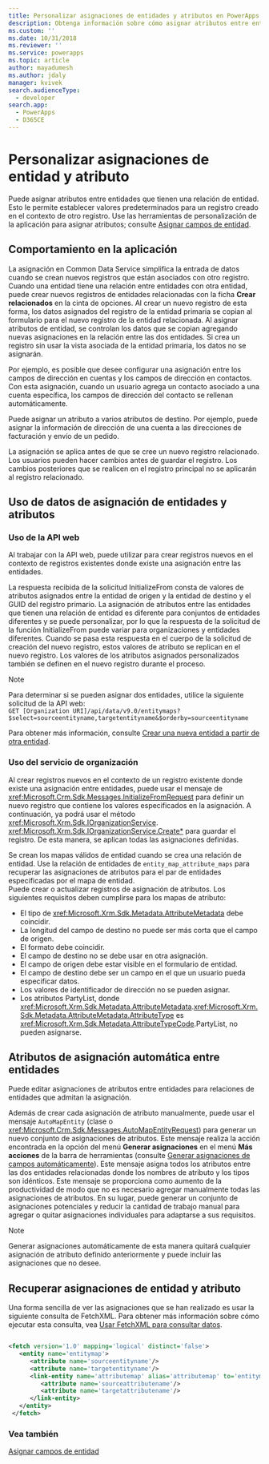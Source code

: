 ```yaml
---
title: Personalizar asignaciones de entidades y atributos en PowerApps (Common Data Service) | Microsoft Docs
description: Obtenga información sobre cómo asignar atributos entre entidades que tienen una relación de entidad en PowerApps. Esto le permite establecer valores predeterminados para un registro creado en el contexto de otro registro.
ms.custom: ''
ms.date: 10/31/2018
ms.reviewer: ''
ms.service: powerapps
ms.topic: article
author: mayadumesh
ms.author: jdaly
manager: kvivek
search.audienceType:
  - developer
search.app:
  - PowerApps
  - D365CE
---
```

# <a name="customize-entity-and-attribute-mappings"></a>Personalizar asignaciones de entidad y atributo

Puede asignar atributos entre entidades que tienen una relación de entidad. Esto le permite establecer valores predeterminados para un registro creado en el contexto de otro registro. Use las herramientas de personalización de la aplicación para asignar atributos; consulte [Asignar campos de entidad](../../maker/common-data-service/map-entity-fields.md).

<a name="bkmk_BehaviorintheApplication"></a>

## <a name="behavior-in-the-application"></a>Comportamiento en la aplicación

 La asignación en Common Data Service simplifica la entrada de datos cuando se crean nuevos registros que están asociados con otro registro. Cuando una entidad tiene una relación entre entidades con otra entidad, puede crear nuevos registros de entidades relacionadas con la ficha **Crear relacionados** en la cinta de opciones. Al crear un nuevo registro de esta forma, los datos asignados del registro de la entidad primaria se copian al formulario para el nuevo registro de la entidad relacionada. Al asignar atributos de entidad, se controlan los datos que se copian agregando nuevas asignaciones en la relación entre las dos entidades. Si crea un registro sin usar la vista asociada de la entidad primaria, los datos no se asignarán.  

 Por ejemplo, es posible que desee configurar una asignación entre los campos de dirección en cuentas y los campos de dirección en contactos. Con esta asignación, cuando un usuario agrega un contacto asociado a una cuenta específica, los campos de dirección del contacto se rellenan automáticamente.  

 Puede asignar un atributo a varios atributos de destino. Por ejemplo, puede asignar la información de dirección de una cuenta a las direcciones de facturación y envío de un pedido.  

 La asignación se aplica antes de que se cree un nuevo registro relacionado. Los usuarios pueden hacer cambios antes de guardar el registro. Los cambios posteriores que se realicen en el registro principal no se aplicarán al registro relacionado.  

<a name="bkmk_UsingEntityandAttributeMappingData"></a>

## <a name="using-entity-and-attribute-mapping-data"></a>Uso de datos de asignación de entidades y atributos

### <a name="using-web-api"></a>Uso de la API web

Al trabajar con la API web, puede utilizar <xref href="Microsoft.Dynamics.CRM.InitializeFrom?text=InitializeFrom Function" /> para crear registros nuevos en el contexto de registros existentes donde existe una asignación entre las entidades. 

La respuesta recibida de la solicitud InitializeFrom consta de valores de atributos asignados entre la entidad de origen y la entidad de destino y el GUID del registro primario. La asignación de atributos entre las entidades que tienen una relación de entidad es diferente para conjuntos de entidades diferentes y se puede personalizar, por lo que la respuesta de la solicitud de la función InitializeFrom puede variar para organizaciones y entidades diferentes. Cuando se pasa esta respuesta en el cuerpo de la solicitud de creación del nuevo registro, estos valores de atributo se replican en el nuevo registro. Los valores de los atributos asignados personalizados también se definen en el nuevo registro durante el proceso.

> [!NOTE] 
> Para determinar si se pueden asignar dos entidades, utilice la siguiente solicitud de la API web:<br/>`GET [Organization URI]/api/data/v9.0/entitymaps?$select=sourceentityname,targetentityname&$orderby=sourceentityname`

Para obtener más información, consulte [Crear una nueva entidad a partir de otra entidad](webapi/create-entity-web-api.md#create-a-new-entity-from-another-entity).

### <a name="using-organization-service"></a>Uso del servicio de organización

 Al crear registros nuevos en el contexto de un registro existente donde existe una asignación entre entidades, puede usar el mensaje de <xref:Microsoft.Crm.Sdk.Messages.InitializeFromRequest> para definir un nuevo registro que contiene los valores especificados en la asignación. A continuación, ya podrá usar el método <xref:Microsoft.Xrm.Sdk.IOrganizationService>.
 <xref:Microsoft.Xrm.Sdk.IOrganizationService.Create*> para guardar el registro. De esta manera, se aplican todas las asignaciones definidas.  

 Se crean los mapas válidos de entidad cuando se crea una relación de entidad. Use la relación de entidades de `entity_map_attribute_maps` para recuperar las asignaciones de atributos para el par de entidades especificadas por el mapa de entidad.  
 Puede crear o actualizar registros de asignación de atributos. Los siguientes requisitos deben cumplirse para los mapas de atributo:  
- El tipo de <xref:Microsoft.Xrm.Sdk.Metadata.AttributeMetadata> debe coincidir.
- La longitud del campo de destino no puede ser más corta que el campo de origen.
- El formato debe coincidir.
- El campo de destino no se debe usar en otra asignación.
- El campo de origen debe estar visible en el formulario de entidad.
- El campo de destino debe ser un campo en el que un usuario pueda especificar datos.
- Los valores de identificador de dirección no se pueden asignar.
- Los atributos PartyList, donde <xref:Microsoft.Xrm.Sdk.Metadata.AttributeMetadata>.<xref:Microsoft.Xrm.Sdk.Metadata.AttributeMetadata.AttributeType> es <xref:Microsoft.Xrm.Sdk.Metadata.AttributeTypeCode>.PartyList, no pueden asignarse.

<a name="bkmk_Automapping"></a>

## <a name="auto-mapping-attributes-between-entities"></a>Atributos de asignación automática entre entidades

 Puede editar asignaciones de atributos entre entidades para relaciones de entidades que admitan la asignación. 

 Además de crear cada asignación de atributo manualmente, puede usar el mensaje `AutoMapEntity` (clase <xref href="Microsoft.Dynamics.CRM.AutoMapEntity?text=AutoMapEntity Action" /> o <xref:Microsoft.Crm.Sdk.Messages.AutoMapEntityRequest>) para generar un nuevo conjunto de asignaciones de atributos. Este mensaje realiza la acción encontrada en la opción del menú **Generar asignaciones** en el menú **Más acciones** de la barra de herramientas (consulte [Generar asignaciones de campos automáticamente](../../maker/common-data-service/map-entity-fields.md#automatically-generate-field-mappings)). Este mensaje asigna todos los atributos entre las dos entidades relacionadas donde los nombres de atributo y los tipos son idénticos. Este mensaje se proporciona como aumento de la productividad de modo que no es necesario agregar manualmente todas las asignaciones de atributos. En su lugar, puede generar un conjunto de asignaciones potenciales y reducir la cantidad de trabajo manual para agregar o quitar asignaciones individuales para adaptarse a sus requisitos. 

> [!NOTE]
> Generar asignaciones automáticamente de esta manera quitará cualquier asignación de atributo definido anteriormente y puede incluir las asignaciones que no desee.  

<a name="BKMK_mapping"></a>

## <a name="retrieve-the-entity-and-attribute-mappings"></a>Recuperar asignaciones de entidad y atributo

 Una forma sencilla de ver las asignaciones que se han realizado es usar la siguiente consulta de FetchXML. Para obtener más información sobre cómo ejecutar esta consulta, vea [Usar FetchXML para consultar datos](use-fetchxml-construct-query.md).

```xml

<fetch version='1.0' mapping='logical' distinct='false'>
   <entity name='entitymap'>
      <attribute name='sourceentityname'/>
      <attribute name='targetentityname'/>
      <link-entity name='attributemap' alias='attributemap' to='entitymapid' from='entitymapid' link-type='inner'>
         <attribute name='sourceattributename'/>
         <attribute name='targetattributename'/>
      </link-entity>
   </entity>
 </fetch>
```

### <a name="see-also"></a>Vea también

 [Asignar campos de entidad](../../maker/common-data-service/map-entity-fields.md)